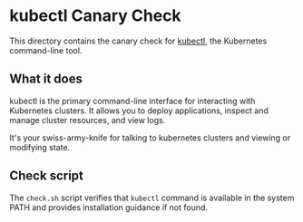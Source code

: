 # kubectl Canary Check

This directory contains the canary check for [kubectl](https://kubernetes.io/docs/reference/kubectl/), the Kubernetes command-line tool.

## What it does

kubectl is the primary command-line interface for interacting with Kubernetes clusters. It allows you to deploy applications, inspect and manage cluster resources, and view logs.

It's your swiss-army-knife for talking to kubernetes clusters and viewing or modifying state.

## Check script

The `check.sh` script verifies that `kubectl` command is available in the system PATH and provides installation guidance if not found.